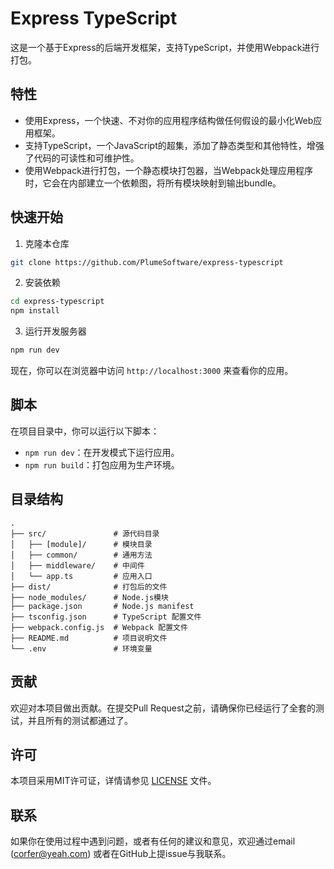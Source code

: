 # Express TypeScript

这是一个基于Express的后端开发框架，支持TypeScript，并使用Webpack进行打包。

## 特性

- 使用Express，一个快速、不对你的应用程序结构做任何假设的最小化Web应用框架。
- 支持TypeScript，一个JavaScript的超集，添加了静态类型和其他特性，增强了代码的可读性和可维护性。
- 使用Webpack进行打包，一个静态模块打包器，当Webpack处理应用程序时，它会在内部建立一个依赖图，将所有模块映射到输出bundle。

## 快速开始

1. 克隆本仓库

```bash
git clone https://github.com/PlumeSoftware/express-typescript
```

2. 安装依赖

```bash
cd express-typescript
npm install
```

3. 运行开发服务器

```bash
npm run dev
```

现在，你可以在浏览器中访问 `http://localhost:3000` 来查看你的应用。

## 脚本

在项目目录中，你可以运行以下脚本：

- `npm run dev`：在开发模式下运行应用。
- `npm run build`：打包应用为生产环境。

## 目录结构

```
.
├── src/               # 源代码目录
│   ├── [module]/      # 模块目录
│   ├── common/        # 通用方法
│   ├── middleware/    # 中间件
│   └── app.ts         # 应用入口
├── dist/              # 打包后的文件
├── node_modules/      # Node.js模块
├── package.json       # Node.js manifest
├── tsconfig.json      # TypeScript 配置文件
├── webpack.config.js  # Webpack 配置文件
├── README.md          # 项目说明文件
└── .env               # 环境变量

```

## 贡献

欢迎对本项目做出贡献。在提交Pull Request之前，请确保你已经运行了全套的测试，并且所有的测试都通过了。

## 许可

本项目采用MIT许可证，详情请参见 [LICENSE](LICENSE) 文件。

## 联系

如果你在使用过程中遇到问题，或者有任何的建议和意见，欢迎通过email (corfer@yeah.com) 或者在GitHub上提issue与我联系。